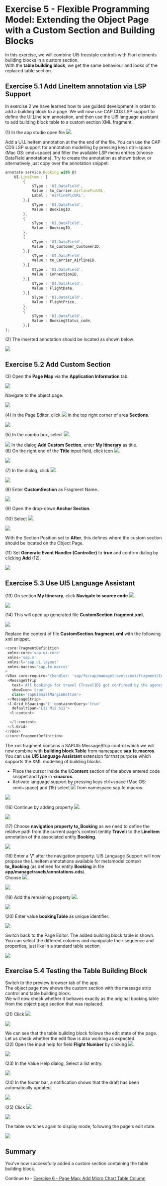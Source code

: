 # Exercise 5 - Flexible Programming Model: Extending the Object Page with a Custom Section and Building Blocks

In this exercise, we will combine UI5 freestyle controls with Fiori elements building blocks in a custom section.\
With the **table building block**, we get the same behaviour and looks of the replaced table section.

## Exercise 5.1 Add LineItem annotation via LSP Support

In exercise 2 we have learned how to use guided development in order to add a building block to a page.
We will now use CAP CDS LSP support to define the UI.LineItem annotation, and then use the UI5 language assistant to add building block table to a custom section XML fragment.

(1) In the app studio open file ![](./images/image2.png).

Add a UI.LineItem annotation at the the end of the file.
You can use the CAP CDS LSP support for annotation modelling by pressing keys ctrl+space (Mac OS: cmd+space) and filter the available LSP menu entries (choose DataField annotations).
Try to create the annotation as shown below, or alternatively just copy over the annotation snippet:

```ts
annotate service.Booking with @(
    UI.LineItem : [
        {
            $Type : 'UI.DataField',
            Value : to_Carrier.AirlinePicURL,
            Label : 'AirlinePicURL',
        },{
            $Type : 'UI.DataField',
            Value : BookingID,
        },
        {
            $Type : 'UI.DataField',
            Value : BookingID,
        },      
        {
            $Type : 'UI.DataField',
            Value : to_Customer_CustomerID,
        },{
            $Type : 'UI.DataField',
            Value : to_Carrier_AirlineID,
        },{
            $Type : 'UI.DataField',
            Value : ConnectionID,
        },{
            $Type : 'UI.DataField',
            Value : FlightDate,
        },{
            $Type : 'UI.DataField',
            Value : FlightPrice,
        },
        {
            $Type : 'UI.DataField',
            Value : BookingStatus_code,
        },]
);
``` 
(2) The inserted annotation should be located as shown below:

![](./images/image1.png)

## Exercise 5.2 Add Custom Section

(3) Open the **Page Map** via the **Application Information** tab.

![](./images/image4.png)

Navigate to the object page.

![](./images/PageMap.png)

(4) In the Page Editor, click ![](./images/image7.png) in the top right corner of area **Sections**.

![](./images/image6.png)

(5) In the combo box, select ![](./images/image9.png).

![](./images/image8.png)
In the dialog **Add Custom Section**, enter **My Itinerary** as title.\
(6) On the right end of the **Title** input field, click icon ![](./images/image11.png).

![](./images/image10.png)

(7) In the dialog, click ![](./images/image13.png).

![](./images/image12.png)

(8) Enter **CustomSection** as Fragment Name..

![](./images/image14.png)

(9) Open the drop-down **Anchor Section**.

(10) Select ![](./images/image18.png).

![](./images/image16.png)

With the Section Position set to **After**, this defines where the custom section should be located on the Object Page.

(11) Set **Generate Event Handler (Controller)** to **true** and confirm dialog by clicking  **Add** (12).

![](./images/image19.png)

## Exercise 5.3 Use UI5 Language Assistant

(13) On section **My Itinerary**, click **Navigate to source code** ![](./images/image22.png).

![](./images/image21.png)

(14) This will open up generated file **CustomSection.fragment.xml**.

![](./images/image23.png)

 Replace the content of file **CustomSection.fragment.xml** with the following xml snippet.

 ```js
<core:FragmentDefinition
  xmlns:core='sap.ui.core'
  xmlns='sap.m'
  xmlns:l='sap.ui.layout'
  xmlns:macros='sap.fe.macros'
>
 <VBox core:require="{handler: 'sap/fe/cap/managetravels/ext/fragment/CustomSection'}">  
  <MessageStrip
    text='All bookings for travel {TravelID} got confirmed by the agency.'
    showIcon='true'
    class='sapUiSmallMarginBottom'>
  </MessageStrip>     
  <l:Grid hSpacing='1' containerQuery='true'
    defaultSpan='L12 M12 S12'>
   <l:content>

   </l:content>
  </l:Grid>
 </VBox>
</core:FragmentDefinition>
```
The xml fragment contains a SAPUI5 MessageStrip control which we will now combine with **building block Table** from namespace **sap.fe.macros**.\
You can use **UI5 Language Assistant** extension for that purpose
which supports the XML modelling of building blocks.
- Place the cursor inside the **l:Content** section of the above entered code snippet and type in **<macros**.
- Activate language support by pressing keys ctrl+space (Mac OS: cmd+space) 
  and (15) select ![](./images/image26.png) from namespace sap.fe.macros.

![](./images/image25.png)

(16) Continue by adding property ![](./images/image28.png).

![](./images/image27.png)

(17) Choose **navigation property to_Booking** as we need to define the relative path from the current page's context (entity **Travel**) to the **LineItem** annotation of the associated entity **Booking**.

![](./images/image29.png)

(18) Enter a **'/'** after the navigation property. UI5 Language Support will now propose the LineItem annotations available for metamodel context **to_Booking** (as defined for entity **Booking** in file **app/managetravels/annotations.cds**).\
Choose ![](./images/image32.png).

![](./images/image31.png)

(19) Add the remaining property ![](./images/image34.png).

![](./images/image33.png)

(20) Enter value **bookingTable** as unique identifier.

![](./images/image35.png)

Switch back to the Page Editor. The added building block table is shown. You can select the different columns and manipulate their sequence and properties, just like in a standard table section.

![](./images/pebb.png)

## Exercise 5.4 Testing the Table Building Block

Switch to the preview browser tab of the app.\
The object page now shows the custom section with the message strip control and table building block.\
We will now check whether it behaves exactly as the original booking table from the object page section that was replaced.

(21) Click ![](./images/image38.png).

![](./images/image37.png)

We can see that the table building block follows the edit state of the page.\
Let us check whether the edit flow is also working as expected.\
(22) Open the input help for field **Flight Number** by clicking ![](./images/image40.png).

![](./images/image39.png)

(23) In the Value Help dialog, Select a list entry.

![](./images/image41.png)

(24) In the footer bar, a notification shows that the draft has been automatically updated.

![](./images/image43.png)

(25) Click ![](./images/image46.png).

![](./images/image45.png)

The table switches again to display mode, following the page's edit state.

![](./images/image47.png)

## Summary

You've now successfully added a custom section containing the table building block.

Continue to - [Exercise 6 - Page Map: Add Micro Chart Table Column](../ex6/README.md)